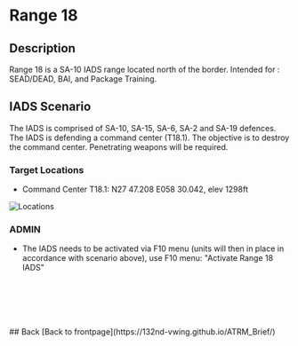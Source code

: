 # Range 18

## Description
Range 18 is a SA-10 IADS range located north of the border. Intended for : SEAD/DEAD, BAI, and Package Training.


## IADS Scenario
The IADS is comprised of SA-10, SA-15, SA-6, SA-2 and SA-19 defences. The IADS is 
defending a command center (T18.1). The objective is to destroy the command center. Penetrating weapons will be required.       


### Target Locations
- Command Center T18.1: N27 47.208 E058 30.042, elev 1298ft  


![Locations](/ATRM_Brief/Pictures/T18_1.PNG)


### ADMIN
- The IADS needs to be activated via F10 menu (units will then in place in accordance with scenario above), use F10 menu: "Activate Range 18 IADS"


<br>
<br>
<br>
<br>
<br>
## Back
[Back to frontpage](https://132nd-vwing.github.io/ATRM_Brief/)